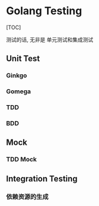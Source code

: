 # Golang Testing

[TOC]

测试的话, 无非是 单元测试和集成测试

## Unit Test

### Ginkgo

### Gomega

### TDD

### BDD

## Mock

### TDD Mock

## Integration Testing

### 依赖资源的生成

